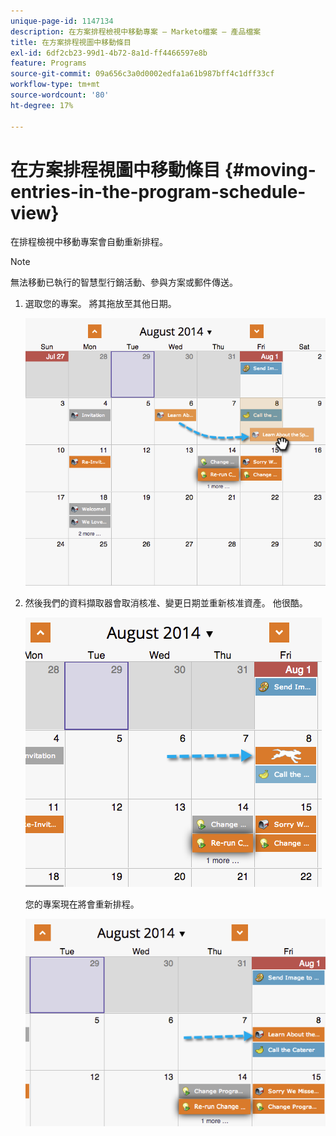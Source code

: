 ```yaml
---
unique-page-id: 1147134
description: 在方案排程檢視中移動專案 — Marketo檔案 — 產品檔案
title: 在方案排程視圖中移動條目
exl-id: 6df2cb23-99d1-4b72-8a1d-ff4466597e8b
feature: Programs
source-git-commit: 09a656c3a0d0002edfa1a61b987bff4c1dff33cf
workflow-type: tm+mt
source-wordcount: '80'
ht-degree: 17%

---
```


# 在方案排程視圖中移動條目 {#moving-entries-in-the-program-schedule-view}

在排程檢視中移動專案會自動重新排程。

>[!NOTE]
>
>無法移動已執行的智慧型行銷活動、參與方案或郵件傳送。

1. 選取您的專案。 將其拖放至其他日期。

   ![](assets/image2014-9-18-17-3a47-3a23.png)

1. 然後我們的資料擷取器會取消核准、變更日期並重新核准資產。 他很酷。

   ![](assets/image2014-9-18-17-3a47-3a35.png)

   您的專案現在將會重新排程。

   ![](assets/image2014-9-18-17-3a49-3a19.png)
